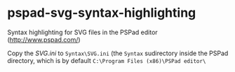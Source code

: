 # pspad-svg-syntax-highlighting
Syntax highlighting for SVG files in the PSPad editor (http://www.pspad.com/)

Copy the *SVG.ini* to ```Syntax\SVG.ini``` (the ```Syntax``` sudirectory inside the PSPad directory,
which is by default ```C:\Program Files (x86)\PSPad editor\```



